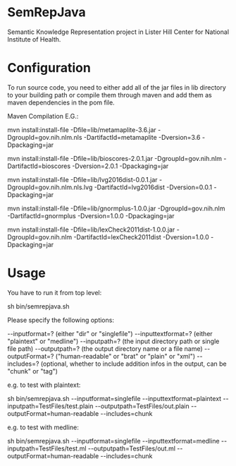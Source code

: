 # SemRepJava

Semantic Knowledge Representation project in Lister Hill Center for National Institute of Health.

# Configuration

To run source code, you need to either add all of the jar files in lib directory to your building path or compile them through maven and add them as maven dependencies in the pom file.

Maven Compilation E.G.:

mvn install:install-file -Dfile=lib/metamaplite-3.6.jar -DgroupId=gov.nih.nlm.nls -DartifactId=metamaplite -Dversion=3.6 -Dpackaging=jar

mvn install:install-file -Dfile=lib/bioscores-2.0.1.jar -DgroupId=gov.nih.nlm -DartifactId=bioscores -Dversion=2.0.1 -Dpackaging=jar

mvn install:install-file -Dfile=lib/lvg2016dist-0.0.1.jar -DgroupId=gov.nih.nlm.nls.lvg -DartifactId=lvg2016dist -Dversion=0.0.1 -Dpackaging=jar

mvn install:install-file -Dfile=lib/gnormplus-1.0.0.jar -DgroupId=gov.nih.nlm -DartifactId=gnormplus -Dversion=1.0.0 -Dpackaging=jar

mvn install:install-file -Dfile=lib/lexCheck2011dist-1.0.0.jar -DgroupId=gov.nih.nlm -DartifactId=lexCheck2011dist -Dversion=1.0.0 -Dpackaging=jar


# Usage
You have to run it from top level:

sh bin/semrepjava.sh <options>

Please specify the following options:

--inputformat=? (either "dir" or "singlefile")
--inputtextformat=? (either "plaintext" or "medline")
--inputpath=? (the input directory path or single file path)
--outputpath=? (the output directory name or a file name)
--outputFormat=? ("human-readable" or "brat" or "plain" or "xml")
--includes=? (optional, whether to include addition infos in the output, can be "chunk" or "tag")

e.g. to test with plaintext:

sh bin/semrepjava.sh --inputformat=singlefile --inputtextformat=plaintext --inputpath=TestFiles/test.plain --outputpath=TestFiles/out.plain --outputFormat=human-readable --includes=chunk

e.g. to test with medline:

sh bin/semrepjava.sh --inputformat=singlefile --inputtextformat=medline --inputpath=TestFiles/test.ml --outputpath=TestFiles/out.ml --outputFormat=human-readable --includes=chunk
